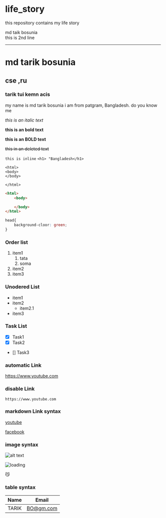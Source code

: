 # life_story
this repository contains my life story
<!-- markdown tutorial -->
md taik bosunia  
this is 2nd line
___
# md tarik bosunia
## cse ,ru
### tarik tui kemn acis

my name is md tarik bosunia
i am from patgram, Bangladesh.
do you know me

_this is an italic text_

**this is an bold text**

__this is an BOLD text__

~~this in an deleted text~~

`this is inline`
`<h1> "Bangladesh</h1>`

```
<html>
<body>
</body>

</html>

```

```html
<html>
    <body>

    </body>
</html>
```

```css
head{
    background-cloor: green;
}
```
### Order list
1. item1
    1. tata
    2. soma
2. item2
3. item3

### Unodered List
- item1
- item2
    - item2.1
- item3


### Task List
- [x] Task1
- [x] Task2
- [] Task3

### automatic Link
https://www.youtube.com
###  disable Link
`https://www.youtube.com`

### markdown Link syntax
[youtube](https://www.youtube.com)

[facebook][book]

### image syntax
![alt text](image)

![loading](java-collection-hierarchy.png)

😼

<!-- all links is here -->
[book]: https://www.facebook.com

### table syntax

| Name  | Email     |
| ----  |------     |
| TARIK | BO@gm.com |
